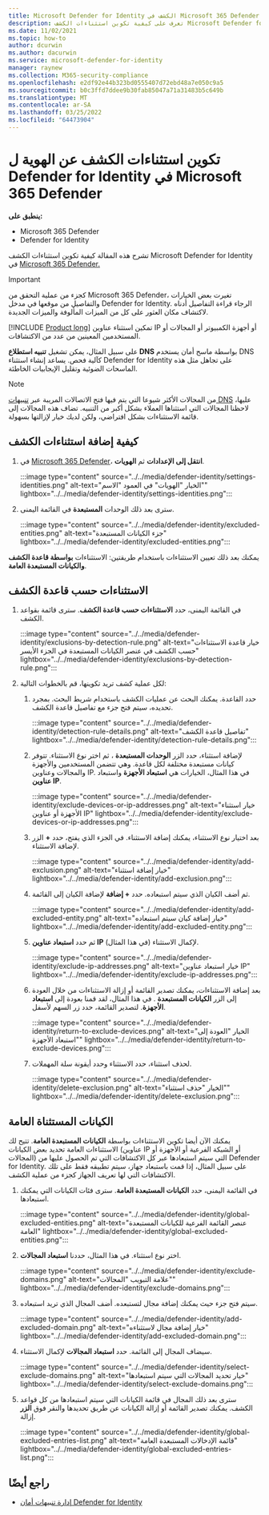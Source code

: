 ```yaml
---
title: Microsoft Defender for Identity الكشف في Microsoft 365 Defender
description: تعرف على كيفية تكوين استثناءات الكشف Microsoft Defender for Identity في Microsoft 365 Defender.
ms.date: 11/02/2021
ms.topic: how-to
author: dcurwin
ms.author: dacurwin
ms.service: microsoft-defender-for-identity
manager: raynew
ms.collection: M365-security-compliance
ms.openlocfilehash: e2df92e44b323bd0555407d72ebd48a7e050c9a5
ms.sourcegitcommit: b0c3ffd7ddee9b30fab85047a71a31483b5c649b
ms.translationtype: MT
ms.contentlocale: ar-SA
ms.lasthandoff: 03/25/2022
ms.locfileid: "64473904"
---
```

# <a name="configure-defender-for-identity-detection-exclusions-in-microsoft-365-defender"></a>تكوين استثناءات الكشف عن الهوية ل Defender for Identity في Microsoft 365 Defender

**ينطبق على:**

- Microsoft 365 Defender
- Defender for Identity

تشرح هذه المقالة كيفية تكوين استثناءات [](/defender-for-identity) الكشف Microsoft Defender for Identity في [Microsoft 365 Defender.](/microsoft-365/security/defender/overview-security-center)

> [!IMPORTANT]
> كجزء من عملية التحقق من Microsoft 365 Defender، تغيرت بعض الخيارات والتفاصيل من موقعها في مدخل Defender for Identity. الرجاء قراءة التفاصيل أدناه لاكتشاف مكان العثور على كل من الميزات المألوفة والميزات الجديدة.

[!INCLUDE [Product long](includes/product-long.md)] تمكين استثناء عناوين IP أو أجهزة الكمبيوتر أو المجالات أو المستخدمين المعينين من عدد من الاكتشافات.

على سبيل المثال، يمكن تشغيل **تنبيه استطلاع DNS** بواسطة ماسح أمان يستخدم DNS كآلية فحص. يساعد إنشاء استثناء Defender for Identity على تجاهل مثل هذه الماسحات الضوئية وتقليل الإيجابيات الخاطئة.

>[!NOTE]
>من المجالات الأكثر شيوعا التي يتم فيها فتح الاتصالات المريبة عبر [تنبيهات DNS](/defender-for-identity/exfiltration-alerts#suspicious-communication-over-dns-external-id-2031) عليها، لاحظنا المجالات التي استثناها العملاء بشكل أكبر من التنبيه. تضاف هذه المجالات إلى قائمة الاستثناءات بشكل افتراضي، ولكن لديك خيار لإزالتها بسهولة.

## <a name="how-to-add-detection-exclusions"></a>كيفية إضافة استثناءات الكشف

1. في [Microsoft 365 Defender](https://security.microsoft.com/)، **انتقل إلى الإعدادات** ثم **الهويات**.

   :::image type="content" source="../../media/defender-identity/settings-identities.png" alt-text="الخيار &quot;الهويات&quot; في العمود &quot;الاسم&quot;" lightbox="../../media/defender-identity/settings-identities.png":::

1. سترى بعد ذلك الوحدات **المستبعدة** في القائمة اليمنى.

   :::image type="content" source="../../media/defender-identity/excluded-entities.png" alt-text="جزء الكيانات المستبعدة" lightbox="../../media/defender-identity/excluded-entities.png":::

يمكنك بعد ذلك تعيين الاستثناءات باستخدام طريقتين: الاستثناءات **بواسطة قاعدة الكشف** **والكيانات المستبعدة العامة**.

## <a name="exclusions-by-detection-rule"></a>الاستثناءات حسب قاعدة الكشف

1. في القائمة اليمنى، حدد **الاستثناءات حسب قاعدة الكشف**. سترى قائمة بقواعد الكشف.

   :::image type="content" source="../../media/defender-identity/exclusions-by-detection-rule.png" alt-text="خيار قاعدة الاستثناءات حسب الكشف في عنصر الكيانات المستبعدة في الجزء الأيسر" lightbox="../../media/defender-identity/exclusions-by-detection-rule.png":::

1. لكل عملية كشف تريد تكوينها، قم بالخطوات التالية:

    1. حدد القاعدة. يمكنك البحث عن عمليات الكشف باستخدام شريط البحث. بمجرد تحديده، سيتم فتح جزء مع تفاصيل قاعدة الكشف.

       :::image type="content" source="../../media/defender-identity/detection-rule-details.png" alt-text="تفاصيل قاعدة الكشف" lightbox="../../media/defender-identity/detection-rule-details.png":::

    1. لإضافة استثناء، حدد الزر **الوحدات المستبعدة** ، ثم اختر نوع الاستثناء. تتوفر كيانات مستبعدة مختلفة لكل قاعدة. وهي تتضمن المستخدمين والأجهزة والمجالات وعناوين IP. في هذا المثال، الخيارات هي **استبعاد الأجهزة** واستبعاد **عناوين IP**.

       :::image type="content" source="../../media/defender-identity/exclude-devices-or-ip-addresses.png" alt-text="خيار استثناء الأجهزة أو عناوين IP" lightbox="../../media/defender-identity/exclude-devices-or-ip-addresses.png":::

    1. بعد اختيار نوع الاستثناء، يمكنك إضافة الاستثناء. في الجزء الذي يفتح، حدد **+** الزر لإضافة الاستثناء.

       :::image type="content" source="../../media/defender-identity/add-exclusion.png" alt-text="خيار إضافة استثناء" lightbox="../../media/defender-identity/add-exclusion.png":::

    1. ثم أضف الكيان الذي سيتم استبعاده. حدد **+ إضافة** لإضافة الكيان إلى القائمة.

       :::image type="content" source="../../media/defender-identity/add-excluded-entity.png" alt-text="خيار إضافة كيان سيتم استبعاده" lightbox="../../media/defender-identity/add-excluded-entity.png":::

    1. ثم حدد **استبعاد عناوين IP** (في هذا المثال) لإكمال الاستثناء.

       :::image type="content" source="../../media/defender-identity/exclude-ip-addresses.png" alt-text="خيار استبعاد عناوين IP" lightbox="../../media/defender-identity/exclude-ip-addresses.png":::

    1. بعد إضافة الاستثناءات، يمكنك تصدير القائمة أو إزالة الاستثناءات من خلال العودة إلى الزر **الكيانات المستبعدة** . في هذا المثال، لقد قمنا بعودة إلى **استبعاد الأجهزة**. لتصدير القائمة، حدد زر السهم لأسفل.

       :::image type="content" source="../../media/defender-identity/return-to-exclude-devices.png" alt-text="الخيار &quot;العودة إلى استبعاد الأجهزة&quot;" lightbox="../../media/defender-identity/return-to-exclude-devices.png":::

    1. لحذف استثناء، حدد الاستثناء وحدد أيقونة سلة المهملات.

       :::image type="content" source="../../media/defender-identity/delete-exclusion.png" alt-text="الخيار &quot;حذف استثناء&quot;" lightbox="../../media/defender-identity/delete-exclusion.png":::

## <a name="global-excluded-entities"></a>الكيانات المستثناة العامة

يمكنك الآن أيضا تكوين الاستثناءات بواسطة **الكيانات المستبعدة العامة**. تتيح لك الاستثناءات العامة تحديد بعض الكيانات (عناوين IP أو الشبكة الفرعية أو الأجهزة أو المجالات) التي سيتم استبعادها عبر كل الاكتشافات التي تم الحصول عليها من Defender for Identity. على سبيل المثال، إذا قمت باستبعاد جهاز، سيتم تطبيقه فقط على تلك الاكتشافات التي لها تعريف الجهاز كجزء من عملية الكشف.

1. في القائمة اليمنى، حدد **الكيانات المستبعدة العامة**. سترى فئات الكيانات التي يمكنك استبعادها.

   :::image type="content" source="../../media/defender-identity/global-excluded-entities.png" alt-text="عنصر القائمة الفرعية للكيانات المستبعدة العامة" lightbox="../../media/defender-identity/global-excluded-entities.png":::

1. اختر نوع استثناء. في هذا المثال، حددنا **استبعاد المجالات**.

   :::image type="content" source="../../media/defender-identity/exclude-domains.png" alt-text="علامة التبويب &quot;المجالات&quot;" lightbox="../../media/defender-identity/exclude-domains.png":::

1. سيتم فتح جزء حيث يمكنك إضافة مجال لتستبعده. أضف المجال الذي تريد استبعاده.

   :::image type="content" source="../../media/defender-identity/add-excluded-domain.png" alt-text="خيار إضافة مجال لاستثناءه" lightbox="../../media/defender-identity/add-excluded-domain.png":::

1. سيضاف المجال إلى القائمة. حدد **استبعاد المجالات** لإكمال الاستثناء.

   :::image type="content" source="../../media/defender-identity/select-exclude-domains.png" alt-text="خيار تحديد المجالات التي سيتم استبعادها" lightbox="../../media/defender-identity/select-exclude-domains.png":::

1. سترى بعد ذلك المجال في قائمة الكيانات التي سيتم استبعادها من كل قواعد الكشف. يمكنك تصدير القائمة أو إزالة الكيانات عن طريق تحديدها والنقر فوق **الزر** إزالة.

   :::image type="content" source="../../media/defender-identity/global-excluded-entries-list.png" alt-text="قائمة الإدخالات المستبعدة العامة" lightbox="../../media/defender-identity/global-excluded-entries-list.png":::

## <a name="see-also"></a>راجع أيضًا

- [إدارة تنبيهات أمان Defender for Identity](manage-security-alerts.md)
